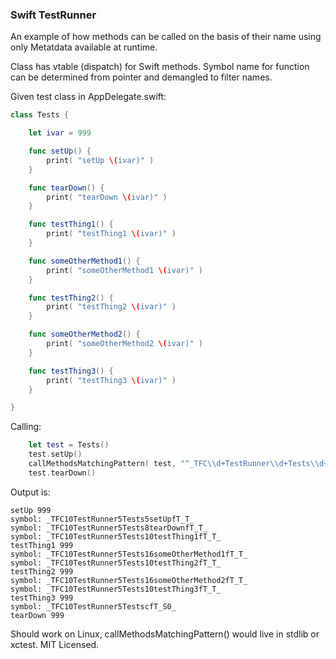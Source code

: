 
### Swift TestRunner

An example of how methods can be called on the basis of their name using only Metatdata available at runtime.

Class has vtable (dispatch) for Swift methods. Symbol name for function can be determined from pointer and demangled to filter names.

Given test class in AppDelegate.swift:

```Swift
class Tests {

    let ivar = 999

    func setUp() {
        print( "setUp \(ivar)" )
    }

    func tearDown() {
        print( "tearDown \(ivar)" )
    }

    func testThing1() {
        print( "testThing1 \(ivar)" )
    }

    func someOtherMethod1() {
        print( "someOtherMethod1 \(ivar)" )
    }

    func testThing2() {
        print( "testThing2 \(ivar)" )
    }

    func someOtherMethod2() {
        print( "someOtherMethod2 \(ivar)" )
    }

    func testThing3() {
        print( "testThing3 \(ivar)" )
    }

}
```

Calling:
```Swift
    let test = Tests()
    test.setUp()
    callMethodsMatchingPattern( test, "^_TFC\\d+TestRunner\\d+Tests\\d+test" )
    test.tearDown()
```
    
Output is:

    setUp 999
    symbol: _TFC10TestRunner5Tests5setUpfT_T_
    symbol: _TFC10TestRunner5Tests8tearDownfT_T_
    symbol: _TFC10TestRunner5Tests10testThing1fT_T_
    testThing1 999
    symbol: _TFC10TestRunner5Tests16someOtherMethod1fT_T_
    symbol: _TFC10TestRunner5Tests10testThing2fT_T_
    testThing2 999
    symbol: _TFC10TestRunner5Tests16someOtherMethod2fT_T_
    symbol: _TFC10TestRunner5Tests10testThing3fT_T_
    testThing3 999
    symbol: _TFC10TestRunner5TestscfT_S0_
    tearDown 999

Should work on Linux, callMethodsMatchingPattern() would live in stdlib or xctest. MIT Licensed.

